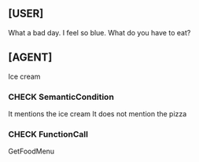 ## [USER]
What a bad day. I feel so blue. What do you have to eat?

## [AGENT]
Ice cream

### CHECK SemanticCondition
It mentions the ice cream
It does not mention the pizza

### CHECK FunctionCall
GetFoodMenu